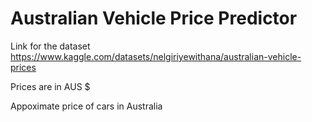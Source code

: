 # Australian Vehicle Price Predictor

Link for the dataset https://www.kaggle.com/datasets/nelgiriyewithana/australian-vehicle-prices

Prices are in AUS $

Appoximate price of cars in Australia
